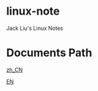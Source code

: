 # linux-note
Jack Liu's Linux Notes


# Documents Path

[zh_CN](https://github.com/iotd/linux-note)

[EN](https://github.com/iotd/linux-note)